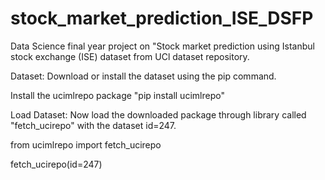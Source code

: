 # stock_market_prediction_ISE_DSFP
Data Science final year project on "Stock market prediction using Istanbul stock exchange (ISE) dataset from UCl dataset repository.

Dataset: Download or install the dataset using the pip command.

Install the ucimlrepo package "pip install ucimlrepo"

Load Dataset: Now load the downloaded package through library called "fetch_ucirepo" with the dataset id=247.

from ucimlrepo import fetch_ucirepo

fetch_ucirepo(id=247)